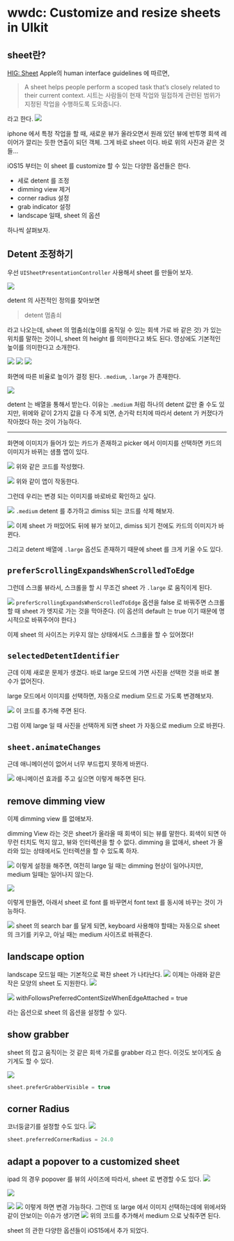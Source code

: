 # wwdc: Customize and resize sheets in UIkit

## sheet란?
[HIG: Sheet](https://developer.apple.com/design/human-interface-guidelines/components/presentation/sheets)
Apple의  human interface guidelines 에 따르면, 

> A sheet helps people perform a scoped task that’s closely related to their current context.
> 시트는 사람들이 현재 작업와 밀접하게 관련된 범위가 지정된 작업을 수행하도록 도와줍니다.

라고 한다. 
![](https://i.imgur.com/hdwqoJj.jpg)

iphone 에서 특정 작업을 할 때, 새로운 뷰가 올라오면서 원래 있던 뷰에 반투명 회색 레이어가 깔리는 듯한 연출이 되던 객체. 그게 바로 sheet 이다.
바로 위의 사진과 같은 것들...

iOS15 부터는 이 sheet 를 customize 할 수 있는 다양한 옵션들은 한다. 
* 세로 detent 를 조정
* dimming view 제거
* corner radius 설정 
* grab indicator 설정 
* landscape 일때, sheet 의 옵션 

하나씩 살펴보자.

## Detent 조정하기

우선 `UISheetPresentationController` 사용해서 sheet 를 만들어 보자.

![](https://i.imgur.com/xN7V42V.png)


detent 의 사전적인 정의를 찾아보면 

> detent 멈춤쇠 

라고 나오는데, sheet 의 멈춤쇠(높이를 움직일 수 있는 회색 가로 바 같은 것) 가 있는 위치를 말하는 것이니, sheet 의 height 를 의미한다고 봐도 된다. 
영상에도 기본적인 높이를 의미한다고 소개한다.

![](https://i.imgur.com/FaXnhdz.png) 
![](https://i.imgur.com/0YpYKOf.png)
![](https://i.imgur.com/wB94q4O.png)

화면에 따른 비율로 높이가 결정 된다. 
`.medium`, `.large` 가 존재한다. 

![](https://i.imgur.com/apQs2w2.png)

detent 는 배열을 통해서 받는다. 
이유는 `.medium` 처럼 하나의 detent 값만 줄 수도 있지만, 
위에와 같이 2가지 값을 다 주게 되면, 손가락 터치에 따라서 detent 가 커졌다가 작아졌다 하는 것이 가능하다. 

---

화면에 이미지가 들어가 있는 카드가 존재하고 picker 에서 이미지를 선택하면 카드의 이미지가 바뀌는 샘플 앱이 있다. 

![](https://i.imgur.com/x6dkzlJ.png)
위와 같은 코드를 작성했다. 

![](https://i.imgur.com/K5HZMi4.png)
위와 같이 앱이 작동한다. 

그런데 우리는 변경 되는 이미지를 바로바로 확인하고 싶다.

![](https://i.imgur.com/Tppvb2k.png)
`.medium` detent 를 추가하고 dimiss 되는 코드를 삭제 해보자.


![](https://i.imgur.com/BTjU2ac.png)
이제 sheet 가 떠있어도 뒤에 뷰가 보이고, dimiss 되기 전에도 카드의 이미지가 바뀐다. 

그리고 detent 배열에 `.large` 옵션도 존재하기 때문에 sheet 를 크게 키울 수도 있다. 

## `preferScrollingExpandsWhenScrolledToEdge`

그런데 스크롤 뷰라서, 스크롤을 할 시 무조건 sheet 가 `.large` 로 움직이게 된다. 

![](https://i.imgur.com/KJOQZ4d.png)
`preferScrollingExpandsWhenScrolledToEdge` 옵션을 false 로 바꿔주면 스크롤 할 때 sheet 가 엣지로 가는 것을 막아준다. 
(이 옵션의 default 는 true 이기 때문에 명시적으로 바꿔주어야 한다.)

이제 sheet 의 사이즈는 키우지 않는 상태에서도 스크롤을 할 수 있어졌다!

## `selectedDetentIdentifier`

근데 이제 새로운 문제가 생겼다. 
바로 large 모드에 가면 사진을 선택한 것을 바로 볼 수가 없어진다. 

large 모드에서 이미지를 선택하면, 자동으로 medium 모드로 가도록 변경해보자. 

![](https://i.imgur.com/Bkj74UT.png)
이 코드를 추가해 주면 된다. 

그럼 이제 large 일 때 사진을 선택하게 되면 sheet 가 자동으로 medium 으로 바뀐다. 
## `sheet.animateChanges`

근데 애니메이션이 없어서 너무 부드럽지 못하게 바뀐다.

![](https://i.imgur.com/sfOf46t.png)
애니메이션 효과를 주고 싶으면 이렇게 해주면 된다. 

## remove dimming view

이제 dimming view 를 없애보자.

dimming View 라는 것은 sheet가 올라올 때 회색이 되는 뷰를 말한다. 회색이 되면 아무런 터치도 먹지 않고, 뷰와 인터렉션을 할 수 없다. 
dimming 을 없애서, sheet 가 올라와 있는 상태에서도 인터렉션을 할 수 있도록 하자.

![](https://i.imgur.com/fpXsnnE.png)
이렇게 설정을 해주면, 여전히 large 일 때는 dimming 현상이 일어나지만, medium 일때는 일어나지 않는다. 

![](https://i.imgur.com/9fDA3OJ.png)

이렇게 만들면, 아래서 sheet 로 font 를 바꾸면서 font text 를 동시에 바꾸는 것이 가능하다. 


![](https://i.imgur.com/GUY3pjj.png)
sheet 의 search bar 를 달게 되면, keyboard 사용해야 할때는 자동으로 sheet 의 크기를 키우고, 아닐 때는 medium 사이즈로 바꿔준다. 

## landscape option
landscape 모드일 때는 기본적으로 꽉찬 sheet 가 나타난다. 
![](https://i.imgur.com/qBTym6U.png)
이제는 아래와 같은 작은 모양의 sheet 도 지원한다. 
![](https://i.imgur.com/nU7ZXju.png)

![](https://i.imgur.com/KwjJkBr.png)
withFollowsPreferredContentSizeWhenEdgeAttached = true

라는 옵션으로 sheet 의 옵션을 설정할 수 있다. 

## show grabber
sheet 의 잡고 움직이는 것 같은 회색 가로를 grabber 라고 한다. 
이것도 보이게도 숨기게도 할 수 있다. 

![](https://i.imgur.com/i1hajZl.png)
```swift
sheet.preferGrabberVisible = true
```

## corner Radius 
코너둥글기를 설정할 수도 있다. 
![](https://i.imgur.com/xrbDrN9.png)
```swift
sheet.preferredCornerRadius = 24.0
```

## adapt a popover to a customized sheet
ipad 의 경우 popover 를 뷰의 사이즈에 따라서, sheet 로 변경할 수도 있다.
![](https://i.imgur.com/Y6mIG2i.png)

![](https://i.imgur.com/RgKPBqk.png)

![](https://i.imgur.com/kqT77Xu.png)
![](https://i.imgur.com/gbR3qVD.png)
이렇게 하면 변경 가능하다. 
그런데 또 large 에서 이미지 선택하는데에 위에서와 같이 안보이는 이슈가 생기면 
![](https://i.imgur.com/zBpIm0h.png)
위의 코드를 추가해서 medium 으로 낮춰주면 된다. 

sheet 의 관한 다양한 옵션들이 iOS15에서 추가 되었다. 
